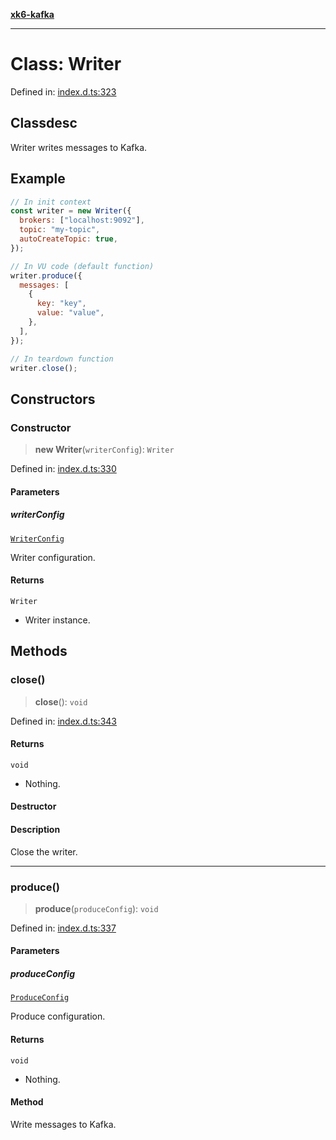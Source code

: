 [**xk6-kafka**](../README.md)

---

# Class: Writer

Defined in: [index.d.ts:323](https://github.com/mostafa/xk6-kafka/blob/main/api-docs/index.d.ts#L323)

## Classdesc

Writer writes messages to Kafka.

## Example

```javascript
// In init context
const writer = new Writer({
  brokers: ["localhost:9092"],
  topic: "my-topic",
  autoCreateTopic: true,
});

// In VU code (default function)
writer.produce({
  messages: [
    {
      key: "key",
      value: "value",
    },
  ],
});

// In teardown function
writer.close();
```

## Constructors

### Constructor

> **new Writer**(`writerConfig`): `Writer`

Defined in: [index.d.ts:330](https://github.com/mostafa/xk6-kafka/blob/main/api-docs/index.d.ts#L330)

#### Parameters

##### writerConfig

[`WriterConfig`](../interfaces/WriterConfig.md)

Writer configuration.

#### Returns

`Writer`

- Writer instance.

## Methods

### close()

> **close**(): `void`

Defined in: [index.d.ts:343](https://github.com/mostafa/xk6-kafka/blob/main/api-docs/index.d.ts#L343)

#### Returns

`void`

- Nothing.

#### Destructor

#### Description

Close the writer.

---

### produce()

> **produce**(`produceConfig`): `void`

Defined in: [index.d.ts:337](https://github.com/mostafa/xk6-kafka/blob/main/api-docs/index.d.ts#L337)

#### Parameters

##### produceConfig

[`ProduceConfig`](../interfaces/ProduceConfig.md)

Produce configuration.

#### Returns

`void`

- Nothing.

#### Method

Write messages to Kafka.
